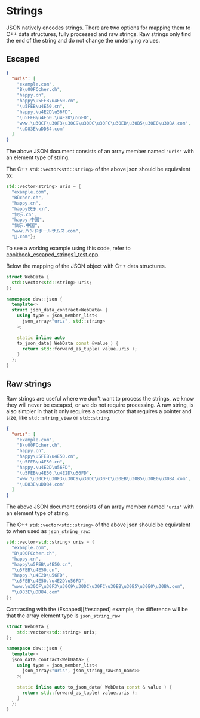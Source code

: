 # Strings
JSON natively encodes strings.  There are two options for mapping them to C++ data structures, fully processed and raw strings. Raw strings only find the end of the string and do not change the underlying values.

## Escaped
```json
{
  "uris": [
    "example.com",
    "B\u00FCcher.ch",
    "happy.cn",
    "happy\u5FEB\u4E50.cn",
    "\u5FEB\u4E50.cn",
    "happy.\u4E2D\u56FD",
    "\u5FEB\u4E50.\u4E2D\u56FD",
    "www.\u30CF\u30F3\u30C9\u30DC\u30FC\u30EB\u30B5\u30E0\u30BA.com",
    "\uD83E\uDD84.com"
  ]
}
```
The above JSON document consists of an array member named `"uris"` with an element type of string.

The C++ `std::vector<std::string>` of the above json should be equivalent to:
```cpp
std::vector<string> uris = {
  "example.com", 
  "Bücher.ch",
  "happy.cn", 
  "happy快乐.cn",
  "快乐.cn", 
  "happy.中国", 
  "快乐.中国", 
  "www.ハンドボールサムズ.com", 
  "🦄.com"};
```

To see a working example using this code, refer to [cookbook_escaped_strings1_test.cpp](../tests/cookbook_escaped_strings1_test.cpp). 

Below the mapping of the JSON object with C++ data structures.
```cpp
struct WebData {
  std::vector<std::string> uris;
};

namespace daw::json {
  template<>
  struct json_data_contract<WebData> {
    using type = json_member_list<
      json_array<"uris", std::string>
    >;

    static inline auto
    to_json_data( WebData const &value ) {
      return std::forward_as_tuple( value.uris );
    }
  };
} 
```

## Raw strings
Raw strings are useful where we don't want to process the strings, we know they will never be escaped, or we do not require processing.  A raw string, is also simpler in that it only requires a constructor that requires a pointer and size, like `std::string_view` or `std::string`.  
```json
{
  "uris": [
    "example.com",
    "B\u00FCcher.ch",
    "happy.cn",
    "happy\u5FEB\u4E50.cn",
    "\u5FEB\u4E50.cn",
    "happy.\u4E2D\u56FD",
    "\u5FEB\u4E50.\u4E2D\u56FD",
    "www.\u30CF\u30F3\u30C9\u30DC\u30FC\u30EB\u30B5\u30E0\u30BA.com",
    "\uD83E\uDD84.com"
  ]
}
```
The above JSON document consists of an array member named `"uris"` with an element type of string.

The C++ `std::vector<std::string>` of the above json should be equivalent to when used as `json_string_raw`:
```cpp
std::vector<std::string> uris = {
  "example.com",
  "B\u00FCcher.ch",
  "happy.cn",
  "happy\u5FEB\u4E50.cn",
  "\u5FEB\u4E50.cn",
  "happy.\u4E2D\u56FD",
  "\u5FEB\u4E50.\u4E2D\u56FD",
  "www.\u30CF\u30F3\u30C9\u30DC\u30FC\u30EB\u30B5\u30E0\u30BA.com",
  "\uD83E\uDD84.com"
};
```

Contrasting with the (Escaped)[#escaped] example, the difference will be that the array element type is `json_string_raw`

```cpp
struct WebData {
	std::vector<std::string> uris;
};

namespace daw::json {
  template<>  
  json_data_contract<WebData> {
    using type = json_member_list<
      json_array<"uris", json_string_raw<no_name>>
    >;

    static inline auto to_json_data( WebData const & value ) {
      return std::forward_as_tuple( value.uris );
    }
  };
}
```
